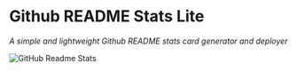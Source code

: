 # <i class="fa-brands fa-github fa-spin"></i></i> Github README Stats Lite <i class="fa-solid fa-chart-line fa-fade"></i>
*A simple and lightweight Github README stats card generator and deployer*

![GitHub Readme Stats](https://github-readme-stats-lite.vercel.app/api/github-status?username=gh0stintheshe11)